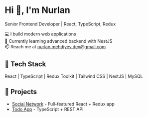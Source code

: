 # Hi 👋, I'm Nurlan

Senior Frontend Developer | React, TypeScript, Redux

💻 I build modern web applications  
🌱 Currently learning advanced backend with NestJS  
📫 Reach me at nurlan.mehdiyev.dev@gmail.com  

## 🔧 Tech Stack
React | TypeScript | Redux Toolkit | Tailwind CSS | NestJS | MySQL  

## 📂 Projects
- [Social Network](https://github.com/nurlanmehdiyev/social-network) - Full-featured React + Redux app
- [Todo App](https://github.com/nurlanmehdiyev/todo-app) - TypeScript + REST API
